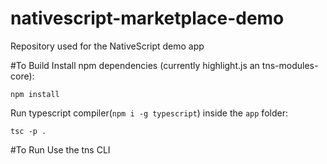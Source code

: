 # nativescript-marketplace-demo
Repository used for the NativeScript demo app 

#To Build
Install npm dependencies (currently highlight.js an tns-modules-core):
```
npm install
```

Run typescript compiler(`npm i -g typescript`) inside the `app` folder:
```
tsc -p .
```

#To Run
Use the tns CLI

